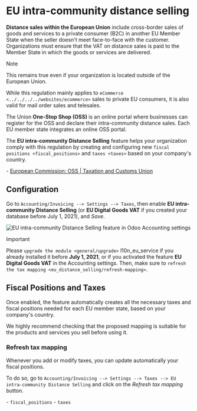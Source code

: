 # EU intra-community distance selling

**Distance sales within the European Union** include cross-border sales
of goods and services to a private consumer (B2C) in another EU Member
State when the seller doesn't meet face-to-face with the customer.
Organizations must ensure that the VAT on distance sales is paid to the
Member State in which the goods or services are delivered.

<div class="note">

<div class="title">

Note

</div>

This remains true even if your organization is located outside of the
European Union.

</div>

While this regulation mainly applies to `eCommerce
<../../../../websites/ecommerce>` sales to private EU consumers, it is
also valid for mail order sales and telesales.

The Union **One-Stop Shop (OSS)** is an online portal where businesses
can register for the OSS and declare their intra-community distance
sales. Each EU member state integrates an online OSS portal.

The **EU intra-community Distance Selling** feature helps your
organization comply with this regulation by creating and configuring new
`fiscal positions <fiscal_positions>` and `taxes <taxes>` based on your
company's country.

<div class="seealso">

\- [European Commission: OSS | Taxation and Customs
Union](https://ec.europa.eu/taxation_customs/business/vat/oss_en)

</div>

## Configuration

Go to `Accounting/Invoicing --> Settings --> Taxes`, then enable **EU
intra-community Distance Selling** (or **EU Digital Goods VAT** if you
created your database before July 1, 2021), and *Save*.

![EU intra-community Distance Selling feature in Odoo Accounting
settings](eu_distance_selling/enable-feature.png)

<div class="important">

<div class="title">

Important

</div>

Please `upgrade the module <general/upgrade>`
<span class="title-ref">l10n\_eu\_service</span> if you already
installed it before **July 1, 2021**, or if you activated the feature
**EU Digital Goods VAT** in the Accounting settings. Then, make sure to
`refresh the tax mapping
<eu_distance_selling/refresh-mapping>`.

</div>

## Fiscal Positions and Taxes

Once enabled, the feature automatically creates all the necessary taxes
and fiscal positions needed for each EU member state, based on your
company's country.

We highly recommend checking that the proposed mapping is suitable for
the products and services you sell before using it.

### Refresh tax mapping

Whenever you add or modify taxes, you can update automatically your
fiscal positions.

To do so, go to `Accounting/Invoicing --> Settings --> Taxes --> EU
intra-community
Distance Selling` and click on the *Refresh tax mapping* button.

<div class="seealso">

\- `fiscal_positions` - `taxes`

</div>
